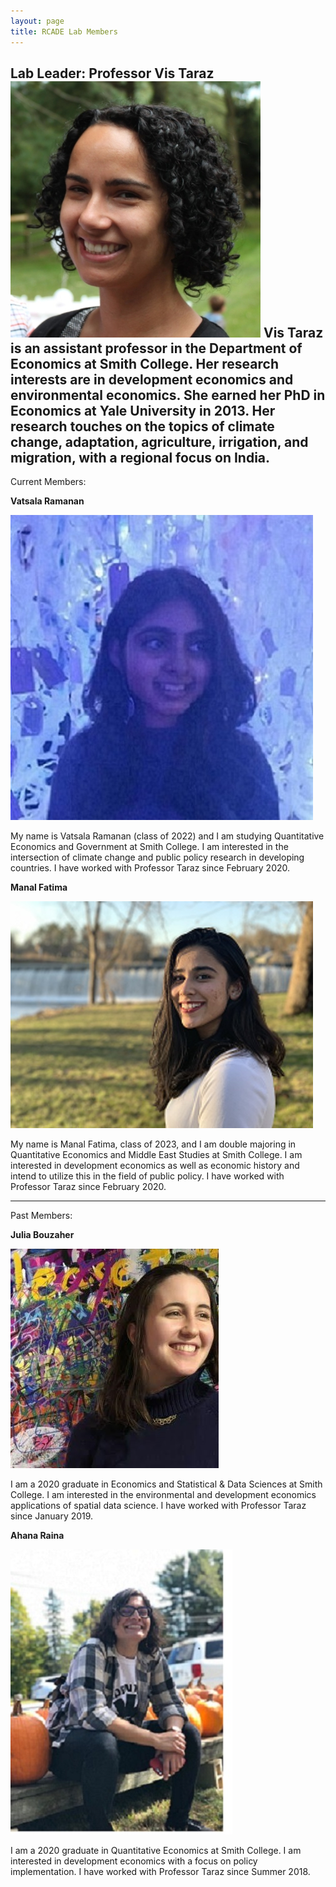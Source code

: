 ```yaml
---
layout: page
title: RCADE Lab Members
---
```


**Lab Leader: Professor Vis Taraz**
![photo of vatsala](img/Vis_Taraz.jpg)
Vis Taraz is an assistant professor in the Department of Economics at Smith College.  Her research interests are in development economics and environmental economics. She earned her PhD in Economics at Yale University in 2013.  Her research touches on the topics of climate change, adaptation, agriculture, irrigation, and migration, with a regional focus on India.  
---

Current Members:

**Vatsala Ramanan**

![photo of vatsala](img/vatsala.jpg)

My name is Vatsala Ramanan (class of 2022) and I am studying Quantitative Economics and Government at Smith College. I am interested in the intersection of climate change and public policy research in developing countries. I have worked with Professor Taraz since February 2020.

**Manal Fatima**

![photo of manal](img/manal.jpg) 

My name is Manal Fatima, class of 2023, and I am double majoring in Quantitative Economics and Middle East Studies at Smith College. I am interested in development economics as well as economic history and intend to utilize this in the field of public policy. I have worked with Professor Taraz since February 2020.


---

Past Members: 
 
**Julia Bouzaher**

![photo of julia](img/julia.jpg)

I am a 2020 graduate in Economics and Statistical & Data Sciences at Smith College. I am interested in the environmental and development economics applications of spatial data science. I have worked with Professor Taraz since January 2019.

**Ahana Raina**

![photo of ahana](img/ahana.jpg)

I am a 2020 graduate in Quantitative Economics at Smith College. I am interested in development economics with a focus on policy implementation. I have worked with Professor Taraz since Summer 2018.

